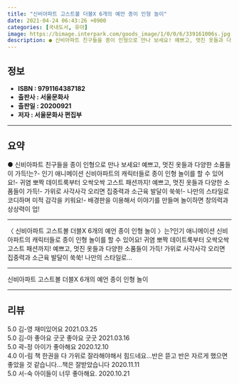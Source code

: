 ```yaml
---
title: "신비아파트 고스트볼 더블X 6개의 예언 종이 인형 놀이"
date: 2021-04-24 06:43:26 +0900
categories: [국내도서, 유아]
image: https://bimage.interpark.com/goods_image/1/0/0/6/339161006s.jpg
description: ● 신비아파트 친구들을 종이 인형으로 만나 보세요! 예쁘고, 멋진 옷들과 다양한 소품들이 가득!는?- 인기 애니메이션 신비아파트의 캐릭터들로 종이 인형 놀이를 할 수 있어요!- 귀염 뽀짝 데이트룩부터 오싹오싹 고스트 패션까지! 예쁘고, 멋진 옷들과 다양한 소품들이 가득!- 가위로 사각
---
```


## **정보**

- **ISBN : 9791164387182**
- **출판사 : 서울문화사**
- **출판일 : 20200921**
- **저자 : 서울문화사 편집부**

------



## **요약**

●  신비아파트 친구들을 종이 인형으로 만나 보세요! 예쁘고, 멋진 옷들과 다양한 소품들이 가득!는?- 인기 애니메이션 신비아파트의 캐릭터들로 종이 인형 놀이를 할 수 있어요!- 귀염 뽀짝 데이트룩부터 오싹오싹 고스트 패션까지! 예쁘고, 멋진 옷들과 다양한 소품들이 가득!- 가위로 사각사각 오리면 집중력과 소근육 발달이 쑥쑥!- 나만의 스타일로 코디하며 미적 감각을 키워요!- 배경판을 이용해서 이야기를 만들며 놀이하면 창의력과 상상력이 업!

------

〈 신비아파트 고스트볼 더블X 6개의 예언 종이 인형 놀이 〉는?인기 애니메이션 신비아파트의 캐릭터들로 종이 인형 놀이를 할 수 있어요!
	귀염 뽀짝 데이트룩부터 오싹오싹 고스트 패션까지! 예쁘고, 멋진 옷들과 다양한 소품들이 가득!
	가위로 사각사각 오리면 집중력과 소근육 발달이 쑥쑥!
	나만의 스타일로... 

------


신비아파트 고스트볼 더블X 6개의 예언 종이 인형 놀이 

------


## **리뷰** 

5.0 김-영 재미있어요 2021.03.25 <br/>5.0 김-아 좋아요 굿굿  좋아요 굿굿 2021.03.16 <br/>5.0 곽-정 아이가 좋아해요 2020.12.10 <br/>4.0 이-림 책 한권을 다 가위로 잘라해야해서 힘드네요...반은 뜯고 반은 자르게 했으면 좋았을 것 같습니다...책은 잘받았습니다 2020.11.11 <br/>5.0 서-숙 아이들이 너무 좋아해요. 2020.10.21 <br/>